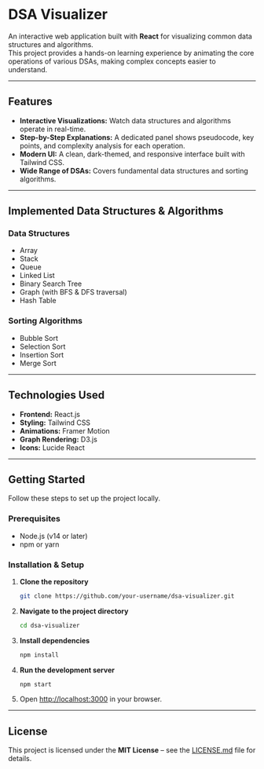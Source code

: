 # DSA Visualizer

An interactive web application built with **React** for visualizing common data structures and algorithms.  
This project provides a hands-on learning experience by animating the core operations of various DSAs, making complex concepts easier to understand.

---

## Features

- **Interactive Visualizations:** Watch data structures and algorithms operate in real-time.
- **Step-by-Step Explanations:** A dedicated panel shows pseudocode, key points, and complexity analysis for each operation.
- **Modern UI:** A clean, dark-themed, and responsive interface built with Tailwind CSS.
- **Wide Range of DSAs:** Covers fundamental data structures and sorting algorithms.

---

## Implemented Data Structures & Algorithms

### **Data Structures**
- Array
- Stack
- Queue
- Linked List
- Binary Search Tree
- Graph (with BFS & DFS traversal)
- Hash Table

### **Sorting Algorithms**
- Bubble Sort
- Selection Sort
- Insertion Sort
- Merge Sort

---

## Technologies Used

- **Frontend:** React.js  
- **Styling:** Tailwind CSS  
- **Animations:** Framer Motion  
- **Graph Rendering:** D3.js  
- **Icons:** Lucide React  

---

## Getting Started

Follow these steps to set up the project locally.

### **Prerequisites**
- Node.js (v14 or later)
- npm or yarn

### **Installation & Setup**
1. **Clone the repository**
   ```bash
   git clone https://github.com/your-username/dsa-visualizer.git


2. **Navigate to the project directory**

   ```bash
   cd dsa-visualizer
   ```

3. **Install dependencies**

   ```bash
   npm install
   ```

4. **Run the development server**

   ```bash
   npm start
   ```

5. Open [http://localhost:3000](http://localhost:3000) in your browser.

---

## License

This project is licensed under the **MIT License** – see the [LICENSE.md](LICENSE.md) file for details.

